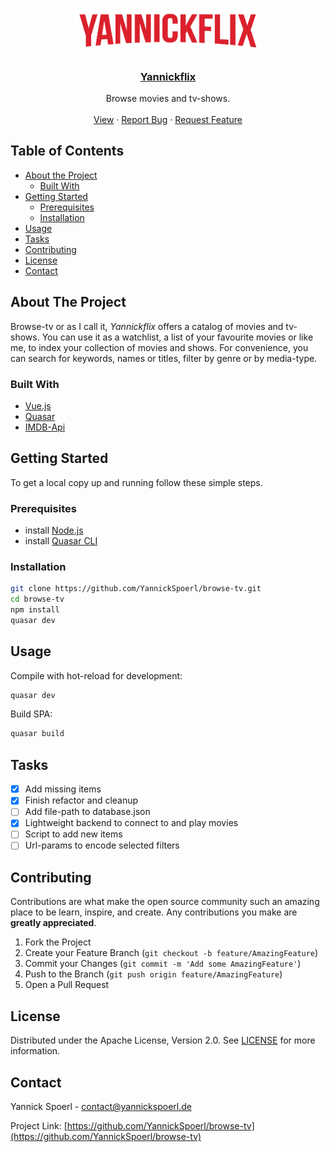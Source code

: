 <br />
<p align="center">
  <a href="https://yannickspoerl.de/browse-tv">
    <img src="https://github.com/YannickSpoerl/browse-tv/blob/main/src/assets/logo.png?raw=true" alt="Logo" width="300">
  </a>

  <h3 align="center"><a href="https://yannickspoerl.de/browse-tv">Yannickflix</a></h3>

  <p align="center">
    Browse movies and tv-shows.
    <br />
    <br />
    <a href="https://yannickspoerl.de/browse-tv">View</a>
    ·
    <a href="https://github.com/YannickSpoerl/browse-tv/issues">Report Bug</a>
    ·
    <a href="https://github.com/YannickSpoerl/browse-tv/issues">Request Feature</a>
  </p>
</p>

<!-- TABLE OF CONTENTS -->

## Table of Contents

- [About the Project](#about-the-project)
  - [Built With](#built-with)
- [Getting Started](#getting-started)
  - [Prerequisites](#prerequisites)
  - [Installation](#installation)
- [Usage](#usage)
- [Tasks](#tasks)
- [Contributing](#contributing)
- [License](#license)
- [Contact](#contact)

<!-- ABOUT THE PROJECT -->

## About The Project

Browse-tv or as I call it, _Yannickflix_ offers a catalog of movies and tv-shows. You can use it as a watchlist, a list of your favourite movies or like me, to index your collection of movies and shows. For convenience, you can search for keywords, names or titles, filter by genre or by media-type.

### Built With

- [Vue.js](https://vuejs.org/)
- [Quasar](https://quasar.dev/)
- [IMDB-Api](https://imdb-api.com/)

<!-- GETTING STARTED -->

## Getting Started

To get a local copy up and running follow these simple steps.

### Prerequisites

- install [Node.js](https://nodejs.org/en/)
- install [Quasar CLI](https://quasar.dev/start/quasar-cli)

### Installation

```sh
git clone https://github.com/YannickSpoerl/browse-tv.git
cd browse-tv
npm install
quasar dev
```

<!-- USAGE EXAMPLES -->

## Usage

Compile with hot-reload for development:

```sh
quasar dev
```

Build SPA:

```sh
quasar build
```

## Tasks

- [x] Add missing items
- [x] Finish refactor and cleanup
- [ ] Add file-path to database.json
- [x] Lightweight backend to connect to and play movies
- [ ] Script to add new items
- [ ] Url-params to encode selected filters

<!-- CONTRIBUTING -->

## Contributing

Contributions are what make the open source community such an amazing place to be learn, inspire, and create. Any contributions you make are **greatly appreciated**.

1. Fork the Project
2. Create your Feature Branch (`git checkout -b feature/AmazingFeature`)
3. Commit your Changes (`git commit -m 'Add some AmazingFeature'`)
4. Push to the Branch (`git push origin feature/AmazingFeature`)
5. Open a Pull Request

<!-- LICENSE -->

## License

Distributed under the Apache License, Version 2.0. See [LICENSE](https://github.com/YannickSpoerl/browse-tv/blob/main/LICENSE.MD) for more information.

<!-- CONTACT -->

## Contact

Yannick Spoerl - [contact@yannickspoerl.de](mailto:contact@yannickspoerl.de)

Project Link: [https://github.com/YannickSpoerl/browse-tv](https://github.com/YannickSpoerl/browse-tv)
